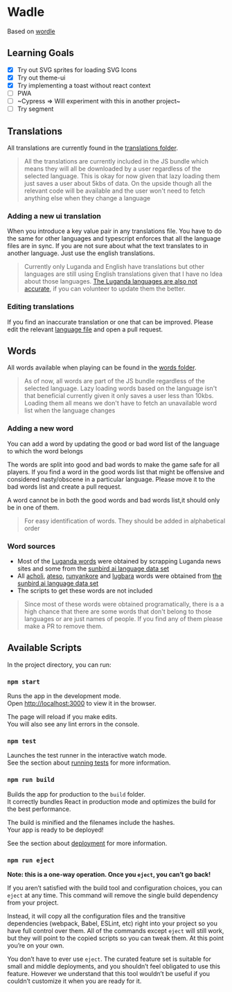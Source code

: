 # Wadle

Based on [wordle](https://www.powerlanguage.co.uk/wordle/)

## Learning Goals

- [x] Try out SVG sprites for loading SVG Icons
- [x] Try out theme-ui
- [x] Try implementing a toast without react context
- [ ] PWA
- [ ] ~Cypress => Will experiment with this in another project~
- [ ] Try segment

## Translations

All translations are currently found in the [translations folder](src/utils/translations/).

> All the translations are currently included in the JS bundle which means they will all be downloaded by a user regardless of the selected language. This is okay for now given that lazy loading them just saves a user about 5kbs of data. On the upside though all the relevant code will be available and the user won't need to fetch anything else when they change a language

### Adding a new ui translation

When you introduce a key value pair in any translations file. You have to do the same for other languages and typescript enforces that all the language files are in sync. If you are not sure about what the text translates to in another language. Just use the english translations.

> Currently only Luganda and English have translations but other languages are still using English translations given that I have no Idea about those languages. [The Luganda languages are also not accurate](https://twitter.com/dennisjjagwe/status/1506036966898520070), if you can volunteer to update them the better.

### Editing translations

If you find an inaccurate translation or one that can be improved. Please edit the relevant [language file](src/utils/translations/) and open a pull request.

## Words

All words available when playing can be found in the [words folder](src/utils/words/).

> As of now, all words are part of the JS bundle regardless of the selected language. Lazy loading words based on the language isn't that beneficial currently given it only saves a user less than 10kbs. Loading them all means we don't have to fetch an unavailable word list when the language changes

### Adding a new word

You can add a word by updating the good or bad word list of the language to which the word belongs

The words are split into good and bad words to make the game safe for all players. If you find a word in the good words list that might be offensive and considered nasty/obscene in a particular language. Please move it to the bad words list and create a pull request.

A word cannot be in both the good words and bad words list,it should only be in one of them.

> For easy identification of words. They should be added in alphabetical order

### Word sources

- Most of the [Luganda words](src/utils/words/luganda/) were obtained by scrapping Luganda news sites and some from the [sunbird ai language data set](https://github.com/SunbirdAI/ug-language-parallel-text-dataset)
- All [acholi](src/utils/words/acholi/), [ateso](src/utils/words/ateso/), [runyankore](src/utils/words/runyankore/) and [lugbara](src/utils/words/lugbara/) words were obtained from [the sunbird ai language data set](https://github.com/SunbirdAI/ug-language-parallel-text-dataset)
- The scripts to get these words are not included

> Since most of these words were obtained programatically, there is a a high chance that there are some words that don't belong to those languages or are just names of people. If you find any of them please make a PR to remove them.

## Available Scripts

In the project directory, you can run:

### `npm start`

Runs the app in the development mode.\
Open [http://localhost:3000](http://localhost:3000) to view it in the browser.

The page will reload if you make edits.\
You will also see any lint errors in the console.

### `npm test`

Launches the test runner in the interactive watch mode.\
See the section about [running tests](https://facebook.github.io/create-react-app/docs/running-tests) for more information.

### `npm run build`

Builds the app for production to the `build` folder.\
It correctly bundles React in production mode and optimizes the build for the best performance.

The build is minified and the filenames include the hashes.\
Your app is ready to be deployed!

See the section about [deployment](https://facebook.github.io/create-react-app/docs/deployment) for more information.

### `npm run eject`

**Note: this is a one-way operation. Once you `eject`, you can’t go back!**

If you aren’t satisfied with the build tool and configuration choices, you can `eject` at any time. This command will remove the single build dependency from your project.

Instead, it will copy all the configuration files and the transitive dependencies (webpack, Babel, ESLint, etc) right into your project so you have full control over them. All of the commands except `eject` will still work, but they will point to the copied scripts so you can tweak them. At this point you’re on your own.

You don’t have to ever use `eject`. The curated feature set is suitable for small and middle deployments, and you shouldn’t feel obligated to use this feature. However we understand that this tool wouldn’t be useful if you couldn’t customize it when you are ready for it.

